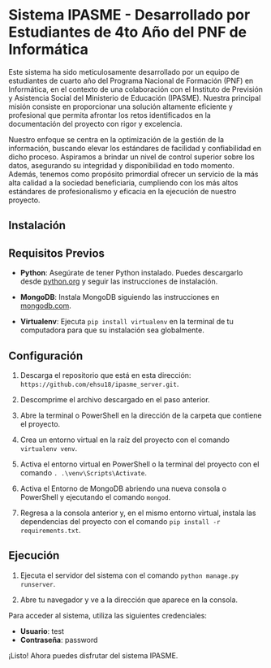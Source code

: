 # Sistema IPASME - Desarrollado por Estudiantes de 4to Año del PNF de Informática

Este sistema ha sido meticulosamente desarrollado por un equipo de estudiantes de cuarto año del Programa Nacional de Formación (PNF) en Informática, en el contexto de una colaboración con el Instituto de Previsión y Asistencia Social del Ministerio de Educación (IPASME). Nuestra principal misión consiste en proporcionar una solución altamente eficiente y profesional que permita afrontar los retos identificados en la documentación del proyecto con rigor y excelencia.

Nuestro enfoque se centra en la optimización de la gestión de la información, buscando elevar los estándares de facilidad y confiabilidad en dicho proceso. Aspiramos a brindar un nivel de control superior sobre los datos, asegurando su integridad y disponibilidad en todo momento. Además, tenemos como propósito primordial ofrecer un servicio de la más alta calidad a la sociedad beneficiaria, cumpliendo con los más altos estándares de profesionalismo y eficacia en la ejecución de nuestro proyecto.



## Instalación
## Requisitos Previos

- **Python**: Asegúrate de tener Python instalado. Puedes descargarlo desde [python.org](https://www.python.org/downloads/) y seguir las instrucciones de instalación.

- **MongoDB**: Instala MongoDB siguiendo las instrucciones en [mongodb.com](https://www.mongodb.com/try/download/shell).

- **Virtualenv**: Ejecuta `pip install virtualenv` en la terminal de tu computadora para que su instalación sea globalmente.

## Configuración

1. Descarga el repositorio que está en esta dirección: `https://github.com/ehsu18/ipasme_server.git`.

2. Descomprime el archivo descargado en el paso anterior.

3. Abre la terminal o PowerShell en la dirección de la carpeta que contiene el proyecto.

4. Crea un entorno virtual en la raíz del proyecto con el comando `virtualenv venv`.

5. Activa el entorno virtual en PowerShell o la terminal del proyecto con el comando `. .\venv\Scripts\Activate`.

6. Activa el Entorno de MongoDB abriendo una nueva consola o PowerShell y ejecutando el comando `mongod`.

7. Regresa a la consola anterior y, en el mismo entorno virtual, instala las dependencias del proyecto con el comando  `pip install -r requirements.txt`.  

## Ejecución

1. Ejecuta el servidor del sistema con el comando `python manage.py runserver`.

2. Abre tu navegador y ve a la dirección que aparece en la consola.

Para acceder al sistema, utiliza las siguientes credenciales:
- **Usuario**: test
- **Contraseña**: password


¡Listo! Ahora puedes disfrutar del sistema IPASME.
